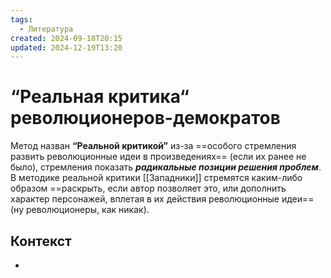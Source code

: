 ```yaml
---
tags:
  - Литература
created: 2024-09-18T20:15
updated: 2024-12-19T13:20
---
```

# “Реальная критика“ революционеров-демократов
 
 Метод назван **“Реальной критикой”** из-за ==особого стремления развить революционные идеи в произведениях== (если их ранее не было), стремления показать ***радикальные позиции решения проблем***. 
 В методике реальной критики [[Западники]] стремятся каким-либо образом ==раскрыть, если автор позволяет это, или дополнить характер персонажей, вплетая в их действия революционные идеи== (ну революционеры, как никак). 
## Контекст
- 

